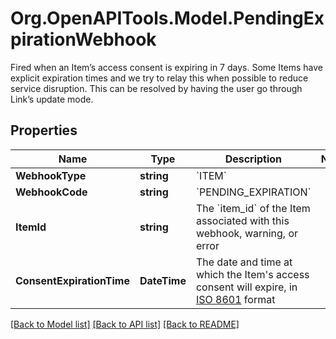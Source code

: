 # Org.OpenAPITools.Model.PendingExpirationWebhook
Fired when an Item’s access consent is expiring in 7 days. Some Items have explicit expiration times and we try to relay this when possible to reduce service disruption. This can be resolved by having the user go through Link’s update mode.

## Properties

Name | Type | Description | Notes
------------ | ------------- | ------------- | -------------
**WebhookType** | **string** | &#x60;ITEM&#x60; | 
**WebhookCode** | **string** | &#x60;PENDING_EXPIRATION&#x60; | 
**ItemId** | **string** | The &#x60;item_id&#x60; of the Item associated with this webhook, warning, or error | 
**ConsentExpirationTime** | **DateTime** | The date and time at which the Item&#39;s access consent will expire, in [ISO 8601](https://wikipedia.org/wiki/ISO_8601) format | 

[[Back to Model list]](../README.md#documentation-for-models) [[Back to API list]](../README.md#documentation-for-api-endpoints) [[Back to README]](../README.md)

